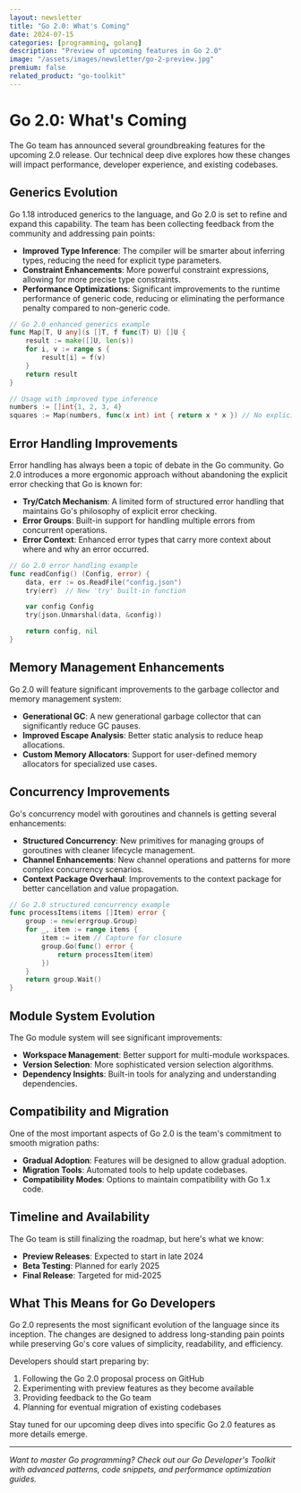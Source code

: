 ```yaml
---
layout: newsletter
title: "Go 2.0: What's Coming"
date: 2024-07-15
categories: [programming, golang]
description: "Preview of upcoming features in Go 2.0"
image: "/assets/images/newsletter/go-2-preview.jpg"
premium: false
related_product: "go-toolkit"
---
```


# Go 2.0: What's Coming

The Go team has announced several groundbreaking features for the upcoming 2.0 release. Our technical deep dive explores how these changes will impact performance, developer experience, and existing codebases.

## Generics Evolution

Go 1.18 introduced generics to the language, and Go 2.0 is set to refine and expand this capability. The team has been collecting feedback from the community and addressing pain points:

- **Improved Type Inference**: The compiler will be smarter about inferring types, reducing the need for explicit type parameters.
- **Constraint Enhancements**: More powerful constraint expressions, allowing for more precise type constraints.
- **Performance Optimizations**: Significant improvements to the runtime performance of generic code, reducing or eliminating the performance penalty compared to non-generic code.

```go
// Go 2.0 enhanced generics example
func Map[T, U any](s []T, f func(T) U) []U {
    result := make([]U, len(s))
    for i, v := range s {
        result[i] = f(v)
    }
    return result
}

// Usage with improved type inference
numbers := []int{1, 2, 3, 4}
squares := Map(numbers, func(x int) int { return x * x }) // No explicit type parameters needed
```

## Error Handling Improvements

Error handling has always been a topic of debate in the Go community. Go 2.0 introduces a more ergonomic approach without abandoning the explicit error checking that Go is known for:

- **Try/Catch Mechanism**: A limited form of structured error handling that maintains Go's philosophy of explicit error checking.
- **Error Groups**: Built-in support for handling multiple errors from concurrent operations.
- **Error Context**: Enhanced error types that carry more context about where and why an error occurred.

```go
// Go 2.0 error handling example
func readConfig() (Config, error) {
    data, err := os.ReadFile("config.json")
    try(err)  // New 'try' built-in function

    var config Config
    try(json.Unmarshal(data, &config))

    return config, nil
}
```

## Memory Management Enhancements

Go 2.0 will feature significant improvements to the garbage collector and memory management system:

- **Generational GC**: A new generational garbage collector that can significantly reduce GC pauses.
- **Improved Escape Analysis**: Better static analysis to reduce heap allocations.
- **Custom Memory Allocators**: Support for user-defined memory allocators for specialized use cases.

## Concurrency Improvements

Go's concurrency model with goroutines and channels is getting several enhancements:

- **Structured Concurrency**: New primitives for managing groups of goroutines with cleaner lifecycle management.
- **Channel Enhancements**: New channel operations and patterns for more complex concurrency scenarios.
- **Context Package Overhaul**: Improvements to the context package for better cancellation and value propagation.

```go
// Go 2.0 structured concurrency example
func processItems(items []Item) error {
    group := new(errgroup.Group)
    for _, item := range items {
        item := item // Capture for closure
        group.Go(func() error {
            return processItem(item)
        })
    }
    return group.Wait()
}
```

## Module System Evolution

The Go module system will see significant improvements:

- **Workspace Management**: Better support for multi-module workspaces.
- **Version Selection**: More sophisticated version selection algorithms.
- **Dependency Insights**: Built-in tools for analyzing and understanding dependencies.

## Compatibility and Migration

One of the most important aspects of Go 2.0 is the team's commitment to smooth migration paths:

- **Gradual Adoption**: Features will be designed to allow gradual adoption.
- **Migration Tools**: Automated tools to help update codebases.
- **Compatibility Modes**: Options to maintain compatibility with Go 1.x code.

## Timeline and Availability

The Go team is still finalizing the roadmap, but here's what we know:

- **Preview Releases**: Expected to start in late 2024
- **Beta Testing**: Planned for early 2025
- **Final Release**: Targeted for mid-2025

## What This Means for Go Developers

Go 2.0 represents the most significant evolution of the language since its inception. The changes are designed to address long-standing pain points while preserving Go's core values of simplicity, readability, and efficiency.

Developers should start preparing by:

1. Following the Go 2.0 proposal process on GitHub
2. Experimenting with preview features as they become available
3. Providing feedback to the Go team
4. Planning for eventual migration of existing codebases

Stay tuned for our upcoming deep dives into specific Go 2.0 features as more details emerge.

---

*Want to master Go programming? Check out our Go Developer's Toolkit with advanced patterns, code snippets, and performance optimization guides.*
